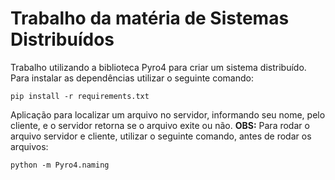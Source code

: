 # Trabalho da matéria de Sistemas Distribuídos

Trabalho utilizando a biblioteca Pyro4 para criar um sistema distribuído.
Para instalar as dependências utilizar o seguinte comando:
```
pip install -r requirements.txt
```

Aplicação para localizar um arquivo no servidor, informando seu nome, pelo cliente, e o servidor retorna se o arquivo exite ou não.
**OBS:** Para rodar o arquivo servidor e cliente, utilizar o seguinte comando, antes de rodar os arquivos:
```
python -m Pyro4.naming
```

